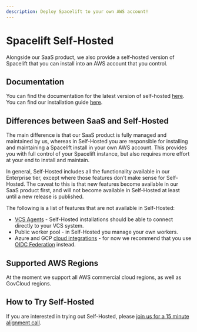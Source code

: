 ```yaml
---
description: Deploy Spacelift to your own AWS account!
---
```


# Spacelift Self-Hosted

Alongside our SaaS product, we also provide a self-hosted version of Spacelift that you can install into an AWS account that you control.

## Documentation

You can find the documentation for the latest version of self-hosted [here](./self-hosted/latest/). You can find our installation guide [here](./self-hosted/latest/product/administration/install).

## Differences between SaaS and Self-Hosted

The main difference is that our SaaS product is fully managed and maintained by us, whereas in Self-Hosted you are responsible for installing and maintaining a Spacelift install in your own AWS account. This provides you with full control of your Spacelift instance, but also requires more effort at your end to install and maintain.

In general, Self-Hosted includes all the functionality available in our Enterprise tier, except where those features don't make sense for Self-Hosted. The caveat to this is that new features become available in our SaaS product first, and will not become available in Self-Hosted at least until a new release is published.

The following is a list of features that are not available in Self-Hosted:

- [VCS Agents](./concepts/vcs-agent-pools.md) - Self-Hosted installations should be able to connect directly to your VCS system.
- Public worker pool - in Self-Hosted you manage your own workers.
- Azure and GCP [cloud integrations](./integrations/cloud-providers/README.md) - for now we recommend that you use [OIDC Federation](./integrations/cloud-providers/oidc/README.md) instead.

## Supported AWS Regions

At the moment we support all AWS commercial cloud regions, as well as GovCloud regions.

## How to Try Self-Hosted

If you are interested in trying out Self-Hosted, please [join us for a 15 minute alignment call](https://calendly.com/product-demos/15min-spacelift-self-hosted-alignment-call).
